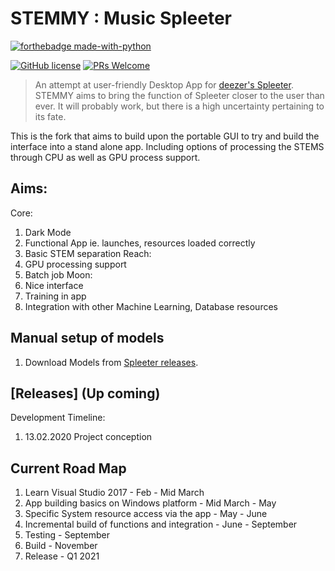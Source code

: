 # STEMMY : Music Spleeter
[![forthebadge made-with-python](https://ForTheBadge.com/images/badges/made-with-python.svg)](https://www.python.org/)

[![GitHub license](https://img.shields.io/badge/License-MIT-brightgreen.svg?style=for-the-badge)](https://github.com/awesome-arjun11/splitune/blob/master/LICENSE) [![PRs Welcome](https://img.shields.io/badge/PRs-welcome-brightgreen.svg?style=for-the-badge)](http://makeapullrequest.com)
> An attempt at user-friendly Desktop App for [deezer's Spleeter](https://github.com/deezer/spleeter). STEMMY aims to bring the function of Spleeter closer to the user than ever.
It will probably work, but there is a high uncertainty pertaining to its fate.

This is the fork that aims to build upon the portable GUI to try and build the interface
into a stand alone app. Including options of processing the STEMS through CPU as well as
GPU process support.

## Aims:
Core:
  1. Dark Mode
  2. Functional App ie. launches, resources loaded correctly
  3. Basic STEM separation
Reach:
  4. GPU processing support
  5. Batch job
Moon:
  6. Nice interface
  7. Training in app
  8. Integration with other Machine Learning, Database resources



## Manual setup of models
  1. Download Models from [Spleeter releases](https://github.com/deezer/spleeter/releases).

## [Releases] (Up coming)
Development Timeline:
  1. 13.02.2020 Project conception


## Current Road Map
  1. Learn Visual Studio 2017
    - Feb - Mid March
  2. App building basics on Windows platform
    - Mid March - May
  3. Specific System resource access via the app
    - May - June
  4. Incremental build of functions and integration
    - June - September
  7. Testing
    - September
  8. Build
    - November
  9. Release
    - Q1 2021
